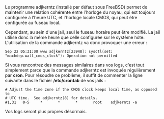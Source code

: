 Le programme adjkerntz (installé par défaut sous FreeBSD) permet de maintenir une relation cohérente entre l'horloge du noyau, qui est toujours configurée à l'heure UTC, et l'horloge locale CMOS, qui peut être configurée au fuseau local.

Cependant, au sein d'une jail, seul le fuseau horaire peut être modifié. La jail utilise donc la même heure que celle configurée sur le système hôte. L'utilisation de la commande adjkerntz va donc provoquer une erreur :

    Sep 22 05:31:00 www adjkerntz[23948]: sysctl(set: "machdep.wall_cmos_clock"): Operation not permitted

Si vous rencontrez des messages similaires dans vos logs, c'est tout simplement parce que la commande adjkerntz est invoquée régulièrement par **cron**. Pour résoudre ce problème, il suffit de commenter la ligne suivante dans le fichier **/etc/crontab** de vos jails :

    # Adjust the time zone if the CMOS clock keeps local time, as opposed to
    # UTC time.  See adjkerntz(8) for details.
    #1,31   0-5     *       *       *       root    adjkerntz -a

Vos logs seront plus propres désormais.
